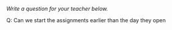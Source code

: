 _Write a question for your teacher below._

Q: Can we start the assignments earlier than the day they open
